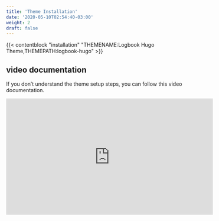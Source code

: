 ```yaml
---
title: 'Theme Installation'
date: '2020-05-10T02:54:40-03:00'
weight: 2
draft: false
---
```


{{< contentblock "installation" "THEMENAME:Logbook Hugo Theme,THEMEPATH:logbook-hugo" >}}

video documentation
-------------------

If you don’t understand the theme setup steps, you can follow this video documentation.

<iframe allow="accelerometer; autoplay; encrypted-media; gyroscope; picture-in-picture" allowfullscreen="" frameborder="0" height="315" src="https://www.youtube.com/embed/jrkvirglgaQ" width="560"></iframe>
